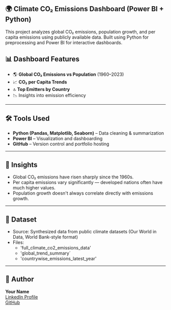 ## 🌍 Climate CO₂ Emissions Dashboard (Power BI + Python) 
This project analyzes global CO₂ emissions, population growth, and per capita emissions using publicly available data. Built using Python for preprocessing and Power BI for interactive dashboards.


## 📊 Dashboard Features

- 🌎 **Global CO₂ Emissions vs Population** (1960–2023)
- 📈 **CO₂ per Capita Trends**
- 🔝 **Top Emitters by Country**
- 📉 Insights into emission efficiency

---

## 🛠️ Tools Used

- **Python (Pandas, Matplotlib, Seaborn)** – Data cleaning & summarization
- **Power BI** – Visualization and dashboarding
- **GitHub** – Version control and portfolio hosting

---

## 🧠 Insights

- Global CO₂ emissions have risen sharply since the 1960s.
- Per capita emissions vary significantly — developed nations often have much higher values.
- Population growth doesn't always correlate directly with emissions growth.

---

## 📁 Dataset

- Source: Synthesized data from public climate datasets (Our World in Data, World Bank-style format)
- Files:
  - 'full_climate_co2_emissions_data'
  - 'global_trend_summary`
  - 'countrywise_emissions_latest_year'

---

## 🤝 Author

**Your Name**  
[LinkedIn Profile](https://linkedin.com/in/your-profile)  
[GitHub](https://github.com/your-username)
